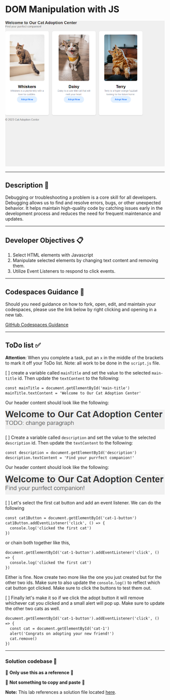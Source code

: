 # DOM Manipulation with JS

![example_3](./assets/code_examples/example_3.png)

---

## Description  📄

Debugging or troubleshooting a problem is a core skill for all developers. Debugging allows us to find and resolve errors, bugs, or other unexpected behavior. It helps maintain high-quality code by catching issues early in the development process and reduces the need for frequent maintenance and updates.

---

## Developer Objectives 📋

1. Select HTML elements with Javascript
2. Manipulate selected elements by changing text content and removing them.
3. Utilize Event Listeners to respond to click events.

---

## Codespaces Guidance 📄
Should you need guidance on how to fork, open, edit, and maintain your codespaces, please use the link below by right clicking and opening in a new tab.  

[GitHub Codespaces Guidance](https://gist.github.com/JohnWP8253/4fff80f43d07a04ee3f1514c0a1d354a)

---

## ToDo list ✅
**Attention**: When you complete a task, put an `x` in the middle of the brackets to mark it off your ToDo list.
Note: all work to be done in the `script.js` file.

[ ] create a variable called `mainTitle` and set the value to the selected `main-title` id. Then update the `textContent` to the following:
```
const mainTitle = document.getElementById('main-title')
mainTitle.textContent = 'Welcome to Our Cat Adoption Center'
```

Our header content should look like the following:

![example_1](./assets/code_examples/example_1.png)


[ ] Create a variable called `description` and set the value to the selected `description` id. Then update the `textContent` to the following:
```
const description = document.getElementById('description')
description.textContent = 'Find your purrfect companion!'
```

Our header content should look like the following:

![example_2](./assets/code_examples/example_2.png)

[ ] Let's select the first cat button and add an event listener. We can do the following
```
const cat1Button = document.getElementById('cat-1-button')
cat1Button.addEventListener('click', () => {
  console.log('clicked the first cat')
})
```
or chain both together like this,
```
document.getElementById('cat-1-button').addEventListener('click', () => {
  console.log('clicked the first cat')
})
```
Either is fine. Now create two more like the one you just created but for the other two ids. Make sure to also update the `console.log()` to reflect which cat button got clicked. Make sure to click the buttons to test them out.

[ ] Finally let's make it so if we click the adopt button it will remove whichever cat you clicked and a small alert will pop up. Make sure to update the other two cats as well.
```
document.getElementById('cat-1-button').addEventListener('click', () => {
  const cat = document.getElementById('cat-1')
  alert('Congrats on adopting your new friend!')
  cat.remove()
})
```
---

### Solution codebase 👀
🛑 **Only use this as a reference** 🛑

💾 **Not something to copy and paste** 💾

**Note:**  This lab references a solution file located [here](https://github.com/HackerUSA-CE/sdai-ic-d7-mastering-the-dom/tree/solution).
